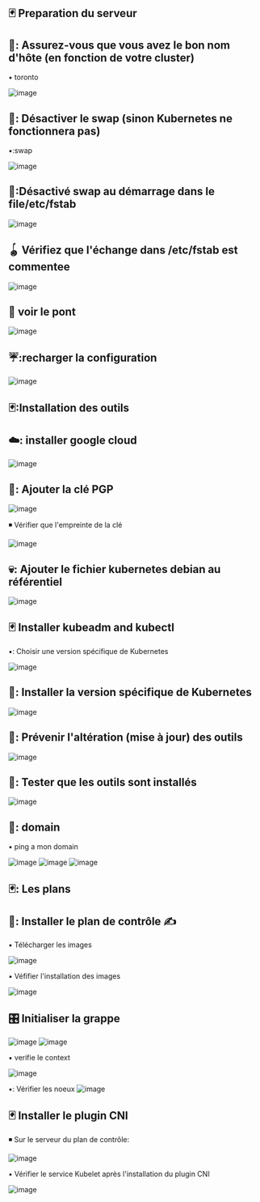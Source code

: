  ## 🃏 Preparation du serveur
 

🐴: Assurez-vous que vous avez le bon nom d'hôte (en fonction de votre cluster) 
 ----------------------------------------------------------------------------
 ▪️ toronto

![image](images/1.1.PNG)

🐋: Désactiver le swap (sinon Kubernetes ne fonctionnera pas)
--------------------------------------------------------------
▪️:swap

![image](images/1.3.PNG)

🤸:Désactivé swap  au démarrage dans le file/etc/fstab
------------------------------------------------------------
![image](images/1.2.PNG)

🪀 Vérifiez que l'échange dans /etc/fstab est commentee
----------------------------------------------------
![image](images/1.4.PNG)

🎍 voir le pont
-----------------
![image](images/1.5.PNG)

☔:recharger la configuration
------------------------
![image](images/1.6.PNG)

## 🃏:Installation des outils

☁️: installer google cloud 
--------------------------
![image](images/2.1.PNG)

🔑: Ajouter la clé PGP
-------------------
![image](images/2.2.PNG)

◾ Vérifier que l'empreinte de la clé

![image](images/2.3.PNG)

💀: Ajouter le fichier kubernetes debian au référentiel
--------------------------------------------------------
![image](images/2.4.PNG)

## 🃏  Installer kubeadm and kubectl

▪️: Choisir une version spécifique de Kubernetes

![image](images/2.5.PNG)

🚆: Installer la version spécifique de Kubernetes
---------------------------------------------------
![image](images/2.6.PNG)

🍏:  Prévenir l'altération (mise à jour) des outils
----------------------------------------------------
 ![image](images/2.7.PNG)
 
 🧪: Tester que les outils sont installés
 ------------------------------------------
  ![image](images/2.8.PNG)
  
  ## 🥑: domain 
 ▪️ ping a mon domain 
 
 ![image](images/ping.PNG)                           ![image](images/domain.PNG)          ![image](images/ping1.PNG)        

 
  
  
  
## 🃏: Les plans

🥖: Installer le plan de contrôle ✍️
-------------------------------------

▪️  Télécharger les images 

![image](images/3.1.PNG)

▪️ Véfifier l'installation des images

![image](images/3.2.PNG)

 🎛️ Initialiser la grappe
 -------------------------
![image](images/3.3.PNG)                            ![image](images/3.4.PNG)


▪️ verifie le context 

 ![image](images/3.6.PNG)
 
 ▪️: Vérifier les noeux
  ![image](images/3.7.PNG)
 

## 🃏 Installer le plugin CNI

◾ Sur le serveur du plan de contrôle:

 ![image](images/4.1PNG)
 
 ▪️ Vérifier le service  Kubelet après l'installation du plugin CNI
 
 
 ![image](images/4.2PNG)
 


